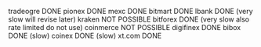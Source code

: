 tradeogre DONE
pionex DONE
mexc DONE 
bitmart DONE
lbank DONE (very slow will revise later)
kraken NOT POSSIBLE
bitforex DONE (very slow also rate limited do not use)
coinmerce NOT POSSIBLE
digifinex DONE
bibox DONE (slow)
coinex DONE (slow)
xt.com DONE

